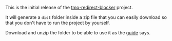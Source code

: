 This is the initial release of the [tmo-redirect-blocker](https://github.com/alejandrov44/tmo-redirect-blocker) project.

It will generate a `dist` folder inside a zip file that you can easily download so that you don't have to run the project by yourself.

Download and unzip the folder to be able to use it as the [guide](https://github.com/alejandrov44/tmo-redirect-blocker/blob/main/README.md) says.